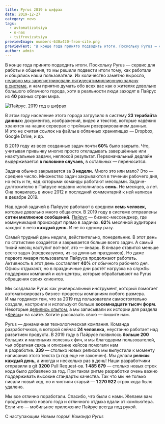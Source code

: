 ```yaml
---
title: Pyrus 2019 в цифрах
date: 2019-12-27
category: news
tags:
  - avtomatizatsiya
  - o-nas
  - tsifrovizatsiya
previewImage: numbers-630x420-from-site.png
previewText: "В конце года принято подводить итоги. Поскольку Pyrus — сервис для работы и общения, то мы решили подвести итоги тому, как работали и общались наши пользователи. Их количество заметно выросло, недавно мы зарегистрировали пятидесятимиллионную задачу в системе, и нам приятно думать обо всех вас как о жителях довольно большого облачного города, хотя в реальности люди заходят в Пайрус из 40 разных стран мира."
author: admin
---
```

В конце года принято подводить итоги. Поскольку Pyrus — сервис для работы и общения, то мы решили подвести итоги тому, как работали и общались наши пользователи. Их количество заметно выросло, [недавно мы зарегистрировали пятидесятимиллионную задачу в системе](/ru/blog/50-millionov-zadach-v-pyrus), и нам приятно думать обо всех вас как о жителях довольно большого облачного города, хотя в реальности люди заходят в Пайрус из **40** разных стран мира.

![Пайрус. 2019 год в цифрах](numbers-01.webp)

В этом году население этого города загрузило в систему **23 терабайта данных:** документов, изображений, видео и текстов, которые надёжно хранятся на наших серверах с тройным резервированием данных. И это не считая ссылок на файлы в облачных хранилищах — Dropbox, Google Drive, и др.

В 2019 году из всех созданных задач почти **60%** было закрыто. Что, учитывая привычку многих просто откладывать завершённые или неактуальные задачи, неплохой результат. Первоначальный дедлайн выдерживается **в половине случаев,** в остальных — переносится.

Задача обычно закрывается за **3 недели.** Много это или мало? Это — среднее число. Множество задач закрываются в течении рабочего дня, но есть и те, над которыми команды работают месяцами. Задаче-долгожителю в Пайрусе недавно исполнилось **семь.** Не месяцев, а лет. Она появилась в июне 2012 и последний комментарий к ней написан в декабре 2019.

Над одной задачей в Пайрусе работают в среднем **семь человек,** которые довольно много общаются. В 2019 году в системе отправлены **сотни миллионов сообщений.** [Пайрус](https://pyrus.com/ru) — бизнес-мессенджер, где коммуникация происходит прямо в задачах. **62%** месячной аудитории заходит в него **каждый день.** И не по одному разу.

Самый трудный день недели, действительно, понедельник. В этот день по статистике создаётся и закрывается больше всего задач. А самый тихий месяц наступит вот-вот, это — январь. В январе ставится меньше всего задач (предсказуемо, из-за длинных праздников). Но даже первого января пользователи Пайруса продолжают работать. Активность в этот день составляет **40%** от обычного рабочего дня. Офисы отдыхают, но в праздничные дни растёт нагрузка на службы поддержки компаний и кол-центры, которые обрабатывают на Pyrus обращения своих клиентов.

Мы создавали Pyrus как универсальный инструмент, который помогает автоматизировать бизнес-процессы компаниям любого размера. И мы гордимся тем, что за 2019 год пользователи самостоятельно создали, настроили и используют больше **восемнадцати тысяч форм.** Некоторые [делились опытом](https://www.facebook.com/groups/pyruspro), а мы записывали их истории для раздела «[Кейсы](https://pyrus.com/ru/blog/category/customer-stories)» на сайте. Хотите рассказать свою — пишите нам.

Pyrus — динамичная технологическая компания. Команда разработчиков, в которой сейчас **24 человека,** неустанно работает над развитием продукта. В 2019 году в Пайрусе появилось **больше 200** больших и маленьких полезных фич, и мы благодарим пользователей, чья обратная связь и описание кейсов помогали нам в разработке. **339** — столько новых релизов мы выпустили к моменту написания этого текста (а год еще не закончен). Мы делали **релизы каждый день,** а иногда и несколько раз в день! Наши разработчики отправили в git **3200** Pull Request-ов. **1 485 679** — столько новых строк кода было добавлено за год. При таком ритме разработки очень важно поддерживать высокие стандарты качества. Так что мы не только писали новый код, но и чистили старый — **1 270 922** строк кода было удалено.

Мы все отлично поработали. Спасибо, что были с нами. Желаем вам продуктивного нового года и отличного отдыха вдали от компьютера. Если что — мобильное приложение Пайрус всегда под рукой.

С наступающим Новым годом! _Команда Pyrus_